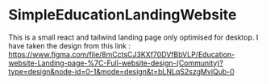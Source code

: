 # SimpleEducationLandingWebsite
This is a small react and tailwind landing page only optimised for desktop. I have taken the design  from this link : https://www.figma.com/file/8mCctsCJ3KXf70DVfBbVLP/Education-website-Landing-page-%7C-Full-website-design-(Community)?type=design&node-id=0-1&mode=design&t=bLNLqS2szgMviQub-0
